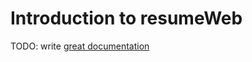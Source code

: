 # Introduction to resumeWeb

TODO: write [great documentation](http://jacobian.org/writing/great-documentation/what-to-write/)
